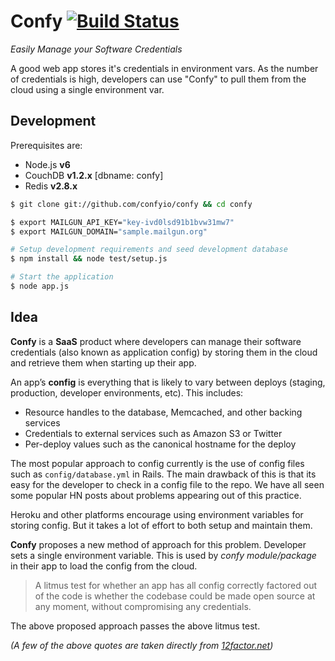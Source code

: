 # Confy [![Build Status](https://travis-ci.org/confyio/confy.svg)](https://travis-ci.org/confyio/confy)

_Easily Manage your Software Credentials_

A good web app stores it's credentials in environment vars. As the number of credentials is high, developers can use "Confy" to pull them from the cloud using a single environment var.

## Development

Prerequisites are:

 * Node.js __v6__
 * CouchDB __v1.2.x__ [dbname: confy]
 * Redis __v2.8.x__

```bash
$ git clone git://github.com/confyio/confy && cd confy

$ export MAILGUN_API_KEY="key-ivd0lsd91b1bvw31mw7"
$ export MAILGUN_DOMAIN="sample.mailgun.org"

# Setup development requirements and seed development database
$ npm install && node test/setup.js

# Start the application
$ node app.js
```

## Idea

**Confy** is a **SaaS** product where developers can manage their software credentials (also known as application config) by storing them in the cloud and retrieve them when starting up their app.

An app’s **config** is everything that is likely to vary between deploys (staging, production, developer environments, etc). This includes:

* Resource handles to the database, Memcached, and other backing services
* Credentials to external services such as Amazon S3 or Twitter
* Per-deploy values such as the canonical hostname for the deploy

The most popular approach to config currently is the use of config files such as `config/database.yml` in Rails. The main drawback of this is that its easy for the developer to check in a config file to the repo. We have all seen some popular HN posts about problems appearing out of this practice.

Heroku and other platforms encourage using environment variables for storing config. But it takes a lot of effort to both setup and maintain them.

**Confy** proposes a new method of approach for this problem. Developer sets a single environment variable. This is used by _confy module/package_ in their app to load the config from the cloud.

> A litmus test for whether an app has all config correctly factored out of the code is whether the codebase could be made open source at any moment, without compromising any credentials.

The above proposed approach passes the above litmus test.

_(A few of the above quotes are taken directly from [12factor.net](http://12factor.net))_
